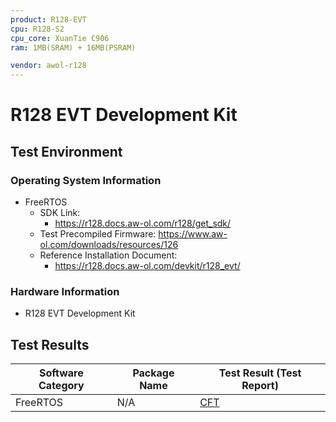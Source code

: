 ```yaml
---
product: R128-EVT
cpu: R128-S2
cpu_core: XuanTie C906
ram: 1MB(SRAM) + 16MB(PSRAM)

vendor: awol-r128
---
```


# R128 EVT Development Kit

## Test Environment

### Operating System Information

- FreeRTOS
    - SDK Link:
        - https://r128.docs.aw-ol.com/r128/get_sdk/
    - Test Precompiled Firmware: https://www.aw-ol.com/downloads/resources/126
    - Reference Installation Document:
        - https://r128.docs.aw-ol.com/devkit/r128_evt/

### Hardware Information

- R128 EVT Development Kit

## Test Results

| Software Category | Package Name  | Test Result (Test Report) |
|-------------------|---------------|---------------------------|
| FreeRTOS          | N/A           | [CFT][FreeRTOS]           |

[FreeRTOS]: ./FreeRTOS/README.md
